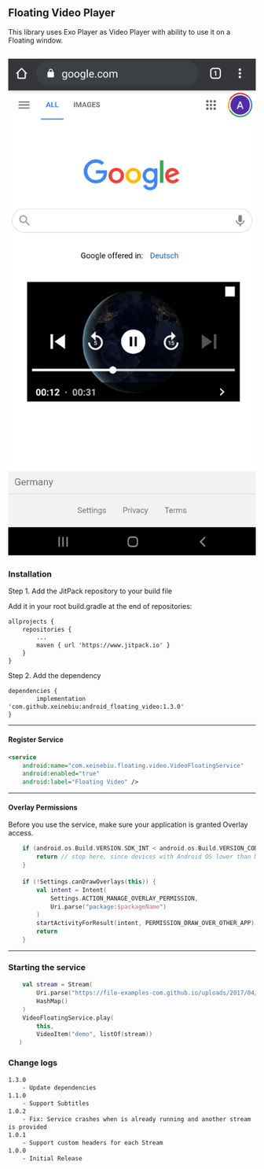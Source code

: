 ## Floating Video Player
This library uses Exo Player as Video Player with ability to use it on a Floating window.

![](./docs/preview.png)
---
### Installation
Step 1. 
Add the JitPack repository to your build file

Add it in your root build.gradle at the end of repositories:

	allprojects {
		repositories {
			...
			maven { url 'https://www.jitpack.io' }
		}
	}
Step 2. Add the dependency

	dependencies {
            implementation 'com.github.xeinebiu:android_floating_video:1.3.0'
	}

---
#### Register Service
````xml
<service
    android:name="com.xeinebiu.floating.video.VideoFloatingService"
    android:enabled="true"
    android:label="Floating Video" />
````
---
#### Overlay Permissions
Before you use the service, make sure your application is granted Overlay access.
```kotlin
    if (android.os.Build.VERSION.SDK_INT < android.os.Build.VERSION_CODES.M) {
        return // stop here, since devices with Android OS lower than M do not support screen overlay
    }

    if (!Settings.canDrawOverlays(this)) {
        val intent = Intent(
            Settings.ACTION_MANAGE_OVERLAY_PERMISSION,
            Uri.parse("package:$packageName")
        )
        startActivityForResult(intent, PERMISSION_DRAW_OVER_OTHER_APP)
        return
    }
```

---
### Starting the service
```kotlin
    val stream = Stream(
        Uri.parse("https://file-examples-com.github.io/uploads/2017/04/file_example_MP4_480_1_5MG.mp4"),
        HashMap()
    )
    VideoFloatingService.play(
        this,
        VideoItem("demo", listOf(stream))
   )
```

### Change logs
    1.3.0
        - Update dependencies
    1.1.0
        - Support Subtitles
    1.0.2
        - Fix: Service crashes when is already running and another stream is provided
    1.0.1
        - Support custom headers for each Stream
    1.0.0
        - Initial Release

